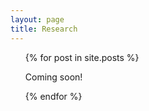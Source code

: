 ```yaml
---
layout: page
title: Research
---
```

<ul class="posts">
  {% for post in site.posts %}

Coming soon!

  {% endfor %}
</ul>
